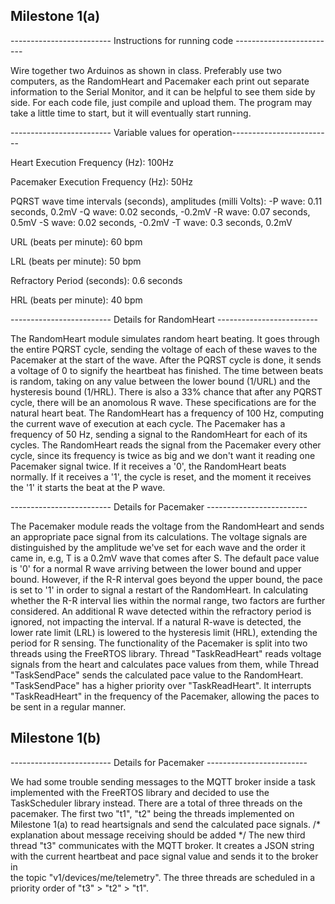 ## Milestone 1(a)

------------------------- Instructions for running code -------------------------

Wire together two Arduinos as shown in class. Preferably use two computers, as the RandomHeart and Pacemaker each print out separate information to the
Serial Monitor, and it can be helpful to see them side by side. For each code file, just compile and upload them. The program may take a little time to start,
but it will eventually start running.

------------------------- Variable values for operation-------------------------

Heart Execution Frequency (Hz): 100Hz

Pacemaker Execution Frequency (Hz): 50Hz

PQRST wave time intervals (seconds), amplitudes (milli Volts):
-P wave: 0.11 seconds, 0.2mV
-Q wave: 0.02 seconds, -0.2mV
-R wave: 0.07 seconds, 0.5mV
-S wave: 0.02 seconds, -0.2mV
-T wave: 0.3 seconds, 0.2mV

URL (beats per minute): 60 bpm

LRL (beats per minute): 50 bpm

Refractory Period (seconds): 0.6 seconds

HRL (beats per minute): 40 bpm


------------------------- Details for RandomHeart -------------------------

The RandomHeart module simulates random heart beating. It goes through the entire PQRST cycle, sending the voltage of each of these waves to the
Pacemaker at the start of the wave. After the PQRST cycle is done, it sends a voltage of 0 to signify the heartbeat has finished. The time between
beats is random, taking on any value between the lower bound (1/URL) and the hysteresis bound (1/HRL). There is also a 33% chance that after any PQRST
cycle, there will be an anomolous R wave. These specifications are for the natural heart beat. The RandomHeart has a frequency of 100 Hz, computing the current
wave of execution at each cycle. The Pacemaker has a frequency of 50 Hz, sending a signal to the RandomHeart for each of its cycles. The RandomHeart reads the
signal from the Pacemaker every other cycle, since its frequency is twice as big and we don't want it reading one Pacemaker signal twice. If it receives a '0',
the RandomHeart beats normally. If it receives a '1', the cycle is reset, and the moment it receives the '1' it starts the beat at the P wave. 


------------------------- Details for Pacemaker -------------------------

The Pacemaker module reads the voltage from the RandomHeart and sends an appropriate pace signal from its calculations. The voltage signals are distinguished by 
the amplitude we've set for each wave and the order it came in, e.g, T is a 0.2mV wave that comes after S. The default pace value is '0' for a normal R wave arriving
between the lower bound and upper bound. However, if the R-R interval goes beyond the upper bound, the pace is set to '1' in order to signal a restart of the 
RandomHeart. In calculating whether the R-R interval lies within the normal range, two factors are further considered. An additional R wave detected within the 
refractory period is ignored, not impacting the interval. If a natural R-wave is detected, the lower rate limit (LRL) is lowered to the hysteresis limit (HRL), extending
the period for R sensing.
The functionality of the Pacemaker is split into two threads using the FreeRTOS library. Thread "TaskReadHeart" reads voltage signals from the heart and calculates 
pace values from them, while Thread "TaskSendPace" sends the calculated pace value to the RandomHeart. "TaskSendPace" has a higher priority over "TaskReadHeart".
It interrupts "TaskReadHeart" in the frequency of the Pacemaker, allowing the paces to be sent in a regular manner.


## Milestone 1(b)
------------------------- Details for Pacemaker -------------------------

We had some trouble sending messages to the MQTT broker inside a task implemented with the FreeRTOS library and decided to use the TaskScheduler library instead.
There are a total of three threads on the pacemaker. The first two "t1", "t2" being the threads implemented on Milestone 1(a) to read heartsignals and send the calculated 
pace signals. 
/* explanation about message receiving should be added */ 
The new third thread "t3" communicates with the MQTT broker. It creates a JSON string with the current heartbeat and pace signal value and sends it to the broker in  
the topic "v1/devices/me/telemetry".
The three threads are scheduled in a priority order of "t3" > "t2" > "t1".  


